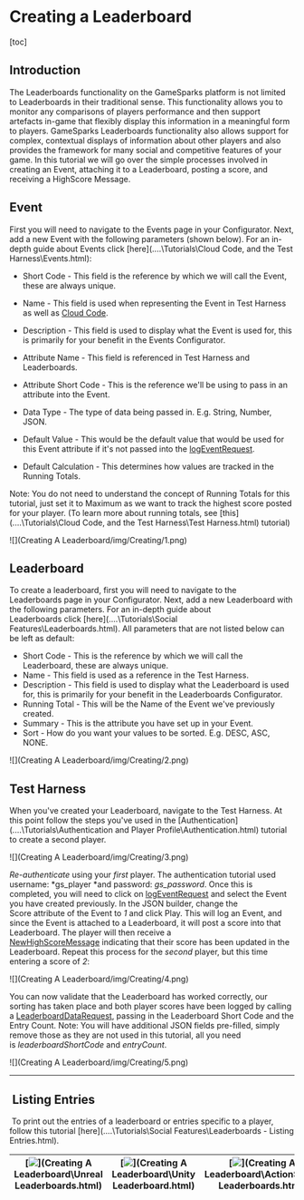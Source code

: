 # Creating a Leaderboard

[toc]

## Introduction

The Leaderboards functionality on the GameSparks platform is not limited to Leaderboards in their traditional sense. This functionality allows you to monitor any comparisons of players performance and then support artefacts in-game that flexibly display this information in a meaningful form to players. GameSparks Leaderboards functionality also allows support for complex, contextual displays of information about other players and also provides the framework for many social and competitive features of your game. In this tutorial we will go over the simple processes involved in creating an Event, attaching it to a Leaderboard, posting a score, and receiving a HighScore Message.

## Event

First you will need to navigate to the Events page in your Configurator. Next, add a new Event with the following parameters (shown below). For an in-depth guide about Events click [here](..\..\Tutorials\Cloud Code, and the Test Harness\Events.html):

  * Short Code - This field is the reference by which we will call the Event, these are always unique.
  * Name - This field is used when representing the Event in Test Harness as well as [Cloud Code](/developer-portal/cloud-code).
  * Description - This field is used to display what the Event is used for, this is primarily for your benefit in the Events Configurator.
  * Attribute Name - This field is referenced in Test Harness and Leaderboards.
  * Attribute Short Code - This is the reference we'll be using to pass in an attribute into the Event.
  * Data Type - The type of data being passed in. E.g. String, Number, JSON.
  * Default Value - This would be the default value that would be used for this Event attribute if it's not passed into the [logEventRequest](/documentation/request-api/player-request-api/logeventrequest).

  * Default Calculation - This determines how values are tracked in the Running Totals.

Note: You do not need to understand the concept of Running Totals for this tutorial, just set it to Maximum as we want to track the highest score posted for your player. (To learn more about running totals, see [this](..\..\Tutorials\Cloud Code, and the Test Harness\Test Harness.html) tutorial)

![](Creating A Leaderboard/img/Creating/1.png)

## Leaderboard

To create a leaderboard, first you will need to navigate to the Leaderboards page in your Configurator. Next, add a new Leaderboard with the following parameters. For an in-depth guide about Leaderboards click [here](..\..\Tutorials\Social Features\Leaderboards.html). All parameters that are not listed below can be left as default: 

  * Short Code - This is the reference by which we will call the Leaderboard, these are always unique.
  * Name - This field is used as a reference in the Test Harness.
  * Description - This field is used to display what the Leaderboard is used for, this is primarily for your benefit in the Leaderboards Configurator.
  * Running Total - This will be the Name of the Event we've previously created.
  * Summary - This is the attribute you have set up in your Event.
  * Sort - How do you want your values to be sorted. E.g. DESC, ASC, NONE.

  ![](Creating A Leaderboard/img/Creating/2.png)

## Test Harness

When you've created your Leaderboard, navigate to the Test Harness. At this point follow the steps you've used in the [Authentication](..\..\Tutorials\Authentication and Player Profile\Authentication.html) tutorial to create a second player.

![](Creating A Leaderboard/img/Creating/3.png)

*Re-authenticate* using your *first* player. The authentication tutorial used username: *gs_player *and password: *gs_password*. Once this is completed, you will need to click on [logEventRequest](/documentation/request-api/player-request-api/logeventrequest) and select the Event you have created previously. In the JSON builder, change the Score attribute of the Event to *1* and click Play. This will log an Event, and since the Event is attached to a Leaderboard, it will post a score into that Leaderboard. The player will then receive a [NewHighScoreMessage](https://docs.gamesparks.net/documentation/message-api/leaderboards-message-api/newhighscoremessage) indicating that their score has been updated in the Leaderboard. Repeat this process for the *second* player, but this time entering a score of *2*:

![](Creating A Leaderboard/img/Creating/4.png)

You can now validate that the Leaderboard has worked correctly, our sorting has taken place and both player scores have been logged by calling a [LeaderboardDataRequest](/documentation/request-api/leaderboards-request-api/leaderboarddatarequest), passing in the Leaderboard Short Code and the Entry Count. Note: You will have additional JSON fields pre-filled, simply remove those as they are not used in this tutorial, all you need is *leaderboardShortCode* and *entryCount*.

![](Creating A Leaderboard/img/Creating/5.png)
 
____


##  Listing Entries

 To print out the entries of a leaderboard or entries specific to a player, follow this tutorial [here](..\..\Tutorials\Social Features\Leaderboards - Listing Entries.html).

|[![](img/URLogo.png)](Creating A Leaderboard\Unreal Leaderboards.html)   |[![](img/UTLogo.png)](Creating A Leaderboard\Unity Leaderboard.html)   |[![](img/ASLogo.png)](Creating A Leaderboard\ActionScript Leaderboards.html)   |
|---|---|---|
